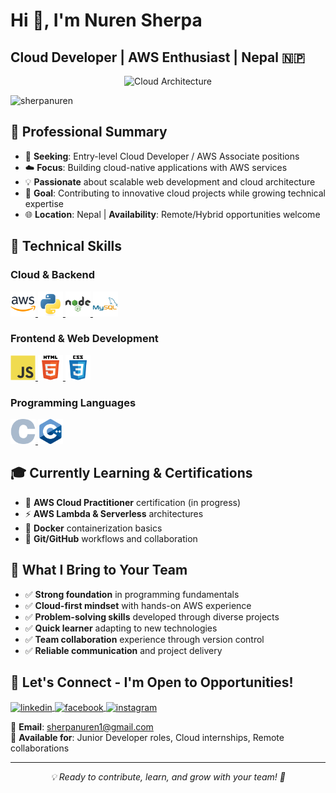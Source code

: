 # Hi 👋, I'm Nuren Sherpa
## Cloud Developer | AWS Enthusiast | Nepal 🇳🇵

<div align="center">
  <img alt="Cloud Architecture" width="400" src="https://media.giphy.com/media/3oKIPnAiaMCws8nOsE/giphy.gif">
</div>

<p align="left"> 
  <img src="https://komarev.com/ghpvc/?username=sherpanuren&label=Profile%20views&color=0e75b6&style=flat" alt="sherpanuren" /> 
</p>

## 💼 Professional Summary
- 🎯 **Seeking**: Entry-level Cloud Developer / AWS Associate positions
- ☁️ **Focus**: Building cloud-native applications with AWS services
- 💡 **Passionate** about scalable web development and cloud architecture
- 🚀 **Goal**: Contributing to innovative cloud projects while growing technical expertise
- 🌐 **Location**: Nepal | **Availability**: Remote/Hybrid opportunities welcome

## 🔧 Technical Skills

### Cloud & Backend
<p align="left">
  <a href="https://aws.amazon.com/" target="_blank" rel="noreferrer">
    <img src="https://raw.githubusercontent.com/devicons/devicon/master/icons/amazonwebservices/amazonwebservices-original-wordmark.svg" alt="aws" width="40" height="40"/>
  </a>
  <a href="https://www.python.org" target="_blank" rel="noreferrer">
    <img src="https://raw.githubusercontent.com/devicons/devicon/master/icons/python/python-original.svg" alt="python" width="40" height="40"/>
  </a>
  <a href="https://nodejs.org" target="_blank" rel="noreferrer">
    <img src="https://raw.githubusercontent.com/devicons/devicon/master/icons/nodejs/nodejs-original-wordmark.svg" alt="nodejs" width="40" height="40"/>
  </a>
  <a href="https://www.mysql.com/" target="_blank" rel="noreferrer">
    <img src="https://raw.githubusercontent.com/devicons/devicon/master/icons/mysql/mysql-original-wordmark.svg" alt="mysql" width="40" height="40"/>
  </a>
</p>

### Frontend & Web Development
<p align="left">
  <a href="https://developer.mozilla.org/en-US/docs/Web/JavaScript" target="_blank" rel="noreferrer">
    <img src="https://raw.githubusercontent.com/devicons/devicon/master/icons/javascript/javascript-original.svg" alt="javascript" width="40" height="40"/>
  </a>
  <a href="https://www.w3.org/html/" target="_blank" rel="noreferrer">
    <img src="https://raw.githubusercontent.com/devicons/devicon/master/icons/html5/html5-original-wordmark.svg" alt="html5" width="40" height="40"/>
  </a>
  <a href="https://www.w3.org/Style/CSS/" target="_blank" rel="noreferrer">
    <img src="https://raw.githubusercontent.com/devicons/devicon/master/icons/css3/css3-original-wordmark.svg" alt="css3" width="40" height="40"/>
  </a>
</p>

### Programming Languages
<p align="left">
  <a href="https://www.cprogramming.com/" target="_blank" rel="noreferrer">
    <img src="https://raw.githubusercontent.com/devicons/devicon/master/icons/c/c-original.svg" alt="c" width="40" height="40"/>
  </a>
  <a href="https://www.w3schools.com/cpp/" target="_blank" rel="noreferrer">
    <img src="https://raw.githubusercontent.com/devicons/devicon/master/icons/cplusplus/cplusplus-original.svg" alt="cplusplus" width="40" height="40"/>
  </a>
</p>

## 🎓 Currently Learning & Certifications
- 📖 **AWS Cloud Practitioner** certification (in progress)
- ⚡ **AWS Lambda & Serverless** architectures
- 🐳 **Docker** containerization basics
- 🔄 **Git/GitHub** workflows and collaboration

## 🎯 What I Bring to Your Team
- ✅ **Strong foundation** in programming fundamentals
- ✅ **Cloud-first mindset** with hands-on AWS experience
- ✅ **Problem-solving skills** developed through diverse projects
- ✅ **Quick learner** adapting to new technologies
- ✅ **Team collaboration** experience through version control
- ✅ **Reliable communication** and project delivery

## 💬 Let's Connect - I'm Open to Opportunities!
<p align="left">
  <a href="https://linkedin.com/in/nuren-sherpa-507052276" target="blank">
    <img align="center" src="https://raw.githubusercontent.com/rahuldkjain/github-profile-readme-generator/master/src/images/icons/Social/linked-in-alt.svg" alt="linkedin" height="30" width="40" />
  </a>
  <a href="https://www.facebook.com/nuren.sherpa.2025/" target="blank">
    <img align="center" src="https://raw.githubusercontent.com/rahuldkjain/github-profile-readme-generator/master/src/images/icons/Social/facebook.svg" alt="facebook" height="30" width="40" />
  </a>
  <a href="https://instagram.com/sherpa.nuren" target="blank">
    <img align="center" src="https://raw.githubusercontent.com/rahuldkjain/github-profile-readme-generator/master/src/images/icons/Social/instagram.svg" alt="instagram" height="30" width="40" />
  </a>
</p>

📧 **Email**: sherpanuren1@gmail.com  
🤝 **Available for**: Junior Developer roles, Cloud internships, Remote collaborations

---
<div align="center">
  <i>💡 Ready to contribute, learn, and grow with your team! 🚀</i>
</div>
